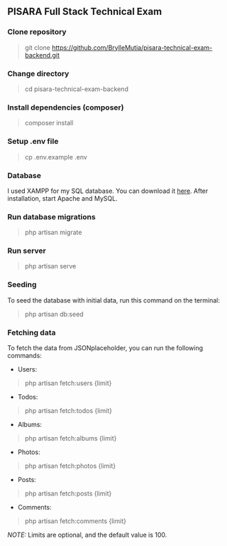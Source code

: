 ## PISARA Full Stack Technical Exam

### Clone repository
> git clone https://github.com/BrylleMutia/pisara-technical-exam-backend.git

### Change directory
> cd pisara-technical-exam-backend

### Install dependencies (composer)
> composer install

### Setup .env file
> cp .env.example .env

### Database
I used XAMPP for my SQL database.
You can download it [here](https://www.apachefriends.org/index.html).
After installation, start Apache and MySQL.

### Run database migrations
> php artisan migrate

### Run server
> php artisan serve


### Seeding
To seed the database with initial data, run this command on the terminal:
> php artisan db:seed

### Fetching data
To fetch the data from JSONplaceholder, you can run the following commands:
* Users:
> php artisan fetch:users {limit}
* Todos:
> php artisan fetch:todos {limit}
* Albums:
> php artisan fetch:albums {limit}
* Photos:
> php artisan fetch:photos {limit}
* Posts:
> php artisan fetch:posts {limit}
* Comments:
> php artisan fetch:comments {limit}

*NOTE:*
Limits are optional, and the default value is 100.